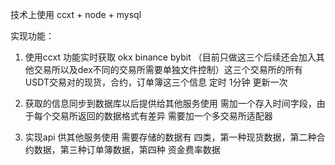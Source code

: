 技术上使用 ccxt + node + mysql

实现功能：
1. 使用ccxt 功能实时获取 okx binance bybit （目前只做这三个后续还会加入其他交易所以及dex不同的交易所需要单独文件控制）这三个交易所的所有USDT交易对的现货，合约，订单簿这三个信息 定时 1分钟 更新一次
   
2. 获取的信息同步到数据库以后提供给其他服务使用 需加一个存入时间字段，由于每个交易所返回的数据格式有差异 需要加一个多交易所适配器 
   
4. 实现api 供其他服务使用
   需要存储的数据有 四类，第一种现货数据，第二种合约数据，第三种订单簿数据，第四种 资金费率数据